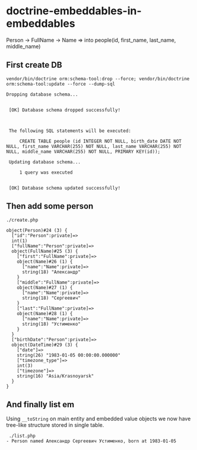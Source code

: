 
# doctrine-embeddables-in-embeddables

Person -> FullName -> Name => into people(id, first_name, last_name, middle_name)


## First create DB

```
vendor/bin/doctrine orm:schema-tool:drop --force; vendor/bin/doctrine orm:schema-tool:update --force --dump-sql

Dropping database schema...

                                                                                                                        
 [OK] Database schema dropped successfully!                                                                             
                                                                                                                        


 The following SQL statements will be executed:

     CREATE TABLE people (id INTEGER NOT NULL, birth_date DATE NOT NULL, first_name VARCHAR(255) NOT NULL, last_name VARCHAR(255) NOT NULL, middle_name VARCHAR(255) NOT NULL, PRIMARY KEY(id));

 Updating database schema...

     1 query was executed

                                                                                                                        
 [OK] Database schema updated successfully!                                                                             
```

## Then add some person

```
./create.php

object(Person)#24 (3) {
  ["id":"Person":private]=>
  int(1)
  ["fullName":"Person":private]=>
  object(FullName)#25 (3) {
    ["first":"FullName":private]=>
    object(Name)#26 (1) {
      ["name":"Name":private]=>
      string(18) "Александр"
    }
    ["middle":"FullName":private]=>
    object(Name)#27 (1) {
      ["name":"Name":private]=>
      string(18) "Сергеевич"
    }
    ["last":"FullName":private]=>
    object(Name)#28 (1) {
      ["name":"Name":private]=>
      string(18) "Устименко"
    }
  }
  ["birthDate":"Person":private]=>
  object(DateTime)#29 (3) {
    ["date"]=>
    string(26) "1983-01-05 00:00:00.000000"
    ["timezone_type"]=>
    int(3)
    ["timezone"]=>
    string(16) "Asia/Krasnoyarsk"
  }
}
```

## And finally list em

Using `__toString` on main entity and embedded value objects we now have tree-like structure stored in single table.

```
 ./list.php 
- Person named Александр Сергеевич Устименко, born at 1983-01-05
```
